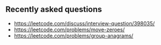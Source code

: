 ## Recently asked questions

- https://leetcode.com/discuss/interview-question/398035/
- https://leetcode.com/problems/move-zeroes/
- https://leetcode.com/problems/group-anagrams/
